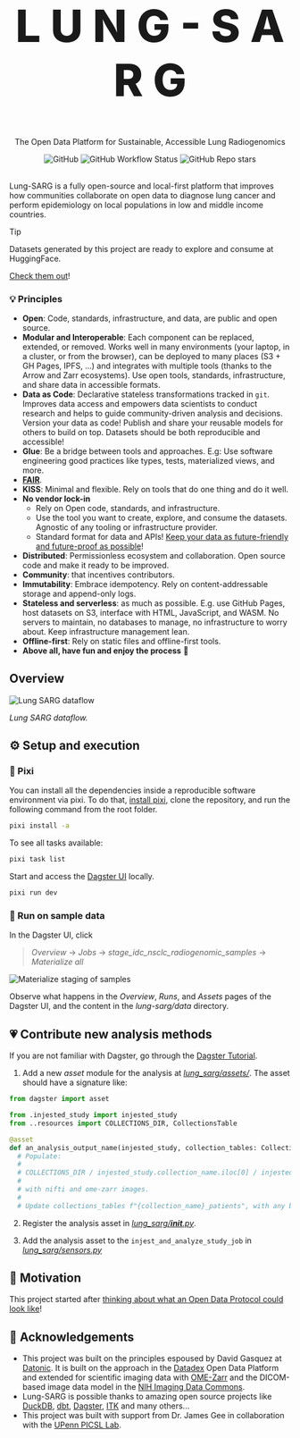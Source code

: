 <!-- markdownlint-disable MD033 MD041-->

<p align="center">
  <h1 style="font-size:80px; font-weight: 800;" align="center">L U N G - S A R G</h1>
  <p align="center">The Open Data Platform for Sustainable, Accessible Lung Radiogenomics</a> </p>
</p>

<div align="center">
  <img alt="GitHub" src="https://img.shields.io/github/license/open-radiogenomics/lung-sarg?style=flat-square">
  <img alt="GitHub Workflow Status" src="https://img.shields.io/github/actions/workflow/status/open-radiogenomics/lung-sarg/ci.yml?style=flat-square">
  <img alt="GitHub Repo stars" src="https://img.shields.io/github/stars/open-radiogenomics/lung-sarg?style=flat-square">
</div>

<br>

Lung-SARG is a fully open-source and local-first platform that improves how communities collaborate on open data to diagnose lung cancer and perform epidemiology on local populations in low and middle income countries.

> [!TIP]
> Datasets generated by this project are ready to explore and consume at HuggingFace.
>
> [Check them out](https://huggingface.co/radiogenomics)!

### 💡 Principles

- **Open**: Code, standards, infrastructure, and data, are public and open source.
- **Modular and Interoperable**: Each component can be replaced, extended, or removed. Works well in many environments (your laptop, in a cluster, or from the browser), can be deployed to many places (S3 + GH Pages, IPFS, ...) and integrates with multiple tools (thanks to the Arrow and Zarr ecosystems). Use open tools, standards, infrastructure, and share data in accessible formats.
- **Data as Code**: Declarative stateless transformations tracked in `git`. Improves data access and empowers data scientists to conduct research and helps to guide community-driven analysis and decisions. Version your data as code! Publish and share your reusable models for others to build on top. Datasets should be both reproducible and accessible!
- **Glue**: Be a bridge between tools and approaches. E.g: Use software engineering good practices like types, tests, materialized views, and more.
- [**FAIR**](https://www.go-fair.org/fair-principles/).
- **KISS**: Minimal and flexible. Rely on tools that do one thing and do it well.
- **No vendor lock-in**
  - Rely on Open code, standards, and infrastructure.
  - Use the tool you want to create, explore, and consume the datasets. Agnostic of any tooling or infrastructure provider.
  - Standard format for data and APIs! [Keep your data as future-friendly and future-proof as possible](https://indieweb.org/longevity)!
- **Distributed**: Permissionless ecosystem and collaboration. Open source code and make it ready to be improved.
- **Community**: that incentives contributors.
- **Immutability**: Embrace idempotency. Rely on content-addressable storage and append-only logs.
- **Stateless and serverless**: as much as possible. E.g. use GitHub Pages, host datasets on S3, interface with HTML, JavaScript, and WASM. No servers to maintain, no databases to manage, no infrastructure to worry about. Keep infrastructure management lean.
- **Offline-first**: Rely on static files and offline-first tools.
- **Above all, have fun and enjoy the process** 🎉

## Overview

![Lung SARG dataflow](./docs/figures/lung-sarg.png)

*Lung SARG dataflow.*

## ⚙️ Setup and execution

### 🐍 Pixi

You can install all the dependencies inside a reproducible software environment via pixi. To do that, [install pixi](https://pixi.sh), clone the repository, and run the following command from the root folder.

```bash
pixi install -a
```

To see all tasks available:

```bash
pixi task list
```

Start and access the [Dagster UI](http://127.0.0.1:3000) locally.

```bash
pixi run dev
```

### 🧬 Run on sample data

In the Dagster UI, click

 > *Overview* -> *Jobs* -> *stage_idc_nsclc_radiogenomic_samples* -> *Materialize all*

![Materialize staging of samples](./docs/figures/lung-sarg-stage.png)

Observe what happens in the *Overview*, *Runs*, and *Assets* pages of the Dagster UI, and the content in the *lung-sarg/data* directory.

## 💗 Contribute new analysis methods

If you are not familiar with Dagster, go through the [Dagster Tutorial](https://docs.dagster.io/tutorial).

1. Add a new *asset* module for the analysis at [*lung_sarg/assets/*](./lung_sarg/assets/). The asset should have a signature like:

```python
from dagster import asset

from .injested_study import injested_study
from ..resources import COLLECTIONS_DIR, CollectionsTable

@asset
def an_analysis_output_name(injested_study, collection_tables: CollectionTables) -> None:
  # Populate:
  #
  # COLLECTIONS_DIR / injested_study.collection_name.iloc[0] / injested_study.patient_id.iloc[0]
  #
  # with nifti and ome-zarr images.
  #
  # Update collections_tables f"{collection_name}_patients", with any biomarkers and f"{collection_name}_studies", and f"{collection_name}_series" with the metadata for any produced images.
```

2. Register the analysis asset in [*lung_sarg/__init__.py*](./lung_sarg/__init__.py).

3. Add the analysis asset to the `injest_and_analyze_study_job` in [*lung_sarg/sensors.py*](./lung_sarg/sensors.py)


## 🎯 Motivation

This project started after [thinking about what an Open Data Protocol could look like](https://publish.obsidian.md/davidgasquez/Open+Data)!

## 👏 Acknowledgements

- This project was built on the principles espoused by David Gasquez at [Datonic](https://datonic.io). It is built on the approach in the [Datadex](https://datadex.datonic.io/) Open Data Platform and extended for scientific imaging data with [OME-Zarr](https://ngff.openmicroscopy.org/) and the DICOM-based image data model in the [NIH Imaging Data Commons](https://portal.imaging.datacommons.cancer.gov/).
- Lung-SARG is possible thanks to amazing open source projects like [DuckDB](https://www.duckdb.org/), [dbt](https://getdbt.com), [Dagster](https://dagster.io/), [ITK](https://docs.itk.org) and many others...
- This project was built with support from Dr. James Gee in collaboration with the [UPenn PICSL Lab](https://picsl.upenn.edu/).

